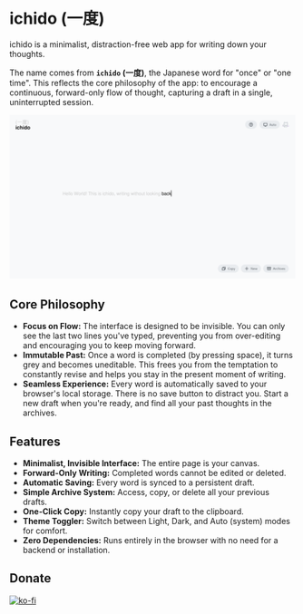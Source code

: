 # ichido (一度)

ichido is a minimalist, distraction-free web app for writing down your thoughts.

The name comes from **`ichido` (一度)**, the Japanese word for "once" or "one time". This reflects the core philosophy of the app: to encourage a continuous, forward-only flow of thought, capturing a draft in a single, uninterrupted session.

![ichido Screenshot](./ichido.png)

## Core Philosophy

*   **Focus on Flow:** The interface is designed to be invisible. You can only see the last two lines you've typed, preventing you from over-editing and encouraging you to keep moving forward.
*   **Immutable Past:** Once a word is completed (by pressing space), it turns grey and becomes uneditable. This frees you from the temptation to constantly revise and helps you stay in the present moment of writing.
*   **Seamless Experience:** Every word is automatically saved to your browser's local storage. There is no save button to distract you. Start a new draft when you're ready, and find all your past thoughts in the archives.

## Features

*   **Minimalist, Invisible Interface:** The entire page is your canvas.
*   **Forward-Only Writing:** Completed words cannot be edited or deleted.
*   **Automatic Saving:** Every word is synced to a persistent draft.
*   **Simple Archive System:** Access, copy, or delete all your previous drafts.
*   **One-Click Copy:** Instantly copy your draft to the clipboard.
*   **Theme Toggler:** Switch between Light, Dark, and Auto (system) modes for comfort.
*   **Zero Dependencies:** Runs entirely in the browser with no need for a backend or installation.

## Donate

[![ko-fi](https://ko-fi.com/img/githubbutton_sm.svg)](https://ko-fi.com/P5P01KE5GQ)
